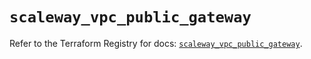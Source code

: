 # `scaleway_vpc_public_gateway`

Refer to the Terraform Registry for docs: [`scaleway_vpc_public_gateway`](https://registry.terraform.io/providers/scaleway/scaleway/2.59.0/docs/resources/vpc_public_gateway).
